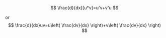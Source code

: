 
$$
\frac{d}{dx}[u*v]=u'v+v'u
$$

or
$$
\frac{d}{dx}uv=u\left( \frac{dv}{dx} \right)+v\left( \frac{dv}{dx} \right)
$$
